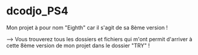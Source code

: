 # dcodjo_PS4

Mon projet à pour nom "Eighth" car il s'agit de sa 8ème version !

--> Vous trouverez tous les dossiers et fichiers qui m'ont permit d'arriver à cette 8ème version de mon projet dans le dossier "TRY" !
